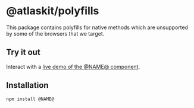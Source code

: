# @atlaskit/polyfills

This package contains polyfills for native methods which are unsupported by some of the browsers that we target.

## Try it out

Interact with a [live demo of the @NAME@ component](https://atlaskit.atlassian.com).

## Installation

```sh
npm install @NAME@
```
